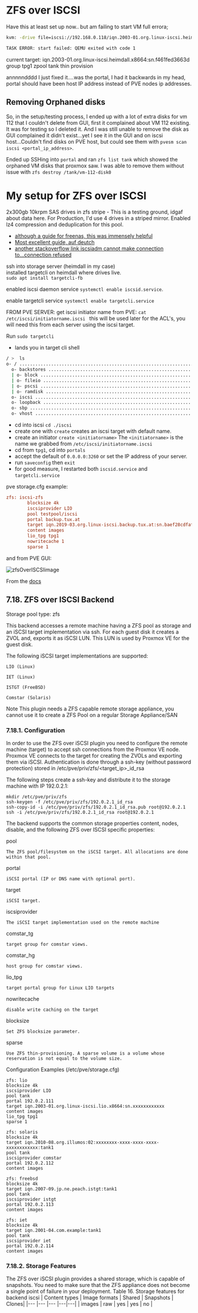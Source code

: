 # ZFS over ISCSI

Have this at least set up now.. but am failing to start VM full errora; 
```bash
kvm: -drive file=iscsi://192.168.0.118/iqn.2003-01.org.linux-iscsi.heimdall.x8664:sn.f461fed3663d/0,if=none,id=drive-scsi0,format=raw,cache=none,aio=io_uring,detect-zeroes=on: iSCSI: Failed to connect to LUN : iscsi_service failed with : iscsi_service_reconnect_if_loggedin. Can not reconnect right now.

TASK ERROR: start failed: QEMU exited with code 1
```
current target: iqn.2003-01.org.linux-iscsi.heimdall.x8664:sn.f461fed3663d
group tpg1
zpool tank
thin provision

annnnndddd I just fixed it....was the portal, I had it backwards in my head, portal should have been host IP address instead of PVE nodes ip addresses. 

## Removing Orphaned disks

So, in the setup/testing process, I ended up with a lot of extra disks for vm 112 that I couldn't delete from GUI, first it complained about VM 112 existing. It was for testing so I deleted it. And I was still unable to remove the disk as GUI complained it didn't exist...yet I see it in the GUI and on iscsi host...Couldn't find disks on PVE host, but could see them with `pvesm scan iscsi <portal_ip_address>`. 

Ended up SSHing into `portal` and ran `zfs list tank` which showed the orphaned VM disks that proxmox saw. I was able to remove them without issue with `zfs destroy /tank/vm-112-disk0`

# My setup for ZFS over ISCSI

2x300gb 10krpm SAS drives in zfs stripe - This is a testing ground, idgaf about data here. For Production, I'd use 4 drives in a striped mirror. Enabled lz4 compression and deduplication for this pool.

- [although a guide for freenas, this was immensely helpful](https://forum.proxmox.com/threads/iscsi-failed-to-connect-to-lun-iscsi_service-failed.82179/)
- [Most excellent guide, auf deutch](https://deepdoc.at/dokuwiki/doku.php?id=virtualisierung:proxmox_kvm_und_lxc:proxmox_debian_als_zfs-over-iscsi_server_verwenden)
- [another stackoverflow link iscsiadm cannot make connection to...connection refused](https://stackoverflow.com/questions/42096147/iscsiadm-cannot-make-connection-to-connection-refused)

ssh into storage server (heimdall in my case)  
installed targetcli on heimdall where drives live.  
`sudo apt install targetcli-fb`

enabled iscsi daemon service `systemctl enable iscsid.service`. 

enable targetcli service `systemctl enable targetcli.service`

FROM PVE SERVER: get iscsi initiator name from PVE: `cat /etc/iscsi/initiatorname.iscsi ` this will be used later for the ACL's, you will need this from each server using the iscsi target. 

Run `sudo targetcli`
- lands you in target cli shell
```bash
/ >  ls
o- / .....................................................................................................  [ ... ] 
  o- backstores ..........................................................................................  [ ... ] 
  | o- block ..............................................................................  [ Storage Objects:  0 ] 
  | o- fileio .............................................................................  [ Storage Objects:  0 ] 
  | o- pscsi ..............................................................................  [ Storage Objects:  0 ] 
  | o- ramdisk ............................................................................  [ Storage Objects:  0 ] 
  o- iscsi ........................................................................................  [ Targets:  0 ] 
  o- loopback .....................................................................................  [ Targets:  0 ] 
  o- sbp ..........................................................................................  [ Targets:  0 ] 
  o- vhost ........................................................................................  [ Targets:  0 ] 
  ```

- cd into iscsi `cd ./iscsi`
- create one with `create` creates an iscsi target with default name. 
- create an initiator `create <initiatorname>` The `<initiatorname>` is the name we grabbed from `/etc/iscsi/initiatorname.iscsi`
- cd from `tpg1`, cd into `portals`
- accept the default of `0.0.0.0:3260` or set the IP address of your server. 
- run `saveconfig` then `exit`
- for good measure, I restarted both `iscsid.service` and `targetcli.service`

pve storage.cfg example: 
```cfg
zfs: iscsi-zfs
        blocksize 4k
        iscsiprovider LIO
        pool testpool/iscsi
        portal backup.tux.at
        target iqn.2019-03.org.linux-iscsi.backup.tux.at:sn.baef28cdfaff
        content images
        lio_tpg tpg1
        nowritecache 1
        sparse 1 
```

and from PVE GUI:  

![zfsOverISCSIimage](../iscsi-over-zfs.png)

From the [docs](https://pve.proxmox.com/pve-docs/pve-admin-guide.html#storage_zfs)
## 7.18. ZFS over ISCSI Backend

Storage pool type: zfs

This backend accesses a remote machine having a ZFS pool as storage and an iSCSI target implementation via ssh. For each guest disk it creates a ZVOL and, exports it as iSCSI LUN. This LUN is used by Proxmox VE for the guest disk.

The following iSCSI target implementations are supported:

    LIO (Linux)

    IET (Linux)

    ISTGT (FreeBSD)

    Comstar (Solaris)

Note 	This plugin needs a ZFS capable remote storage appliance, you cannot use it to create a ZFS Pool on a regular Storage Appliance/SAN
### 7.18.1. Configuration

In order to use the ZFS over iSCSI plugin you need to configure the remote machine (target) to accept ssh connections from the Proxmox VE node. Proxmox VE connects to the target for creating the ZVOLs and exporting them via iSCSI. Authentication is done through a ssh-key (without password protection) stored in /etc/pve/priv/zfs/<target_ip>_id_rsa

The following steps create a ssh-key and distribute it to the storage machine with IP 192.0.2.1:

    mkdir /etc/pve/priv/zfs
    ssh-keygen -f /etc/pve/priv/zfs/192.0.2.1_id_rsa
    ssh-copy-id -i /etc/pve/priv/zfs/192.0.2.1_id_rsa.pub root@192.0.2.1
    ssh -i /etc/pve/priv/zfs/192.0.2.1_id_rsa root@192.0.2.1

The backend supports the common storage properties content, nodes, disable, and the following ZFS over ISCSI specific properties:

pool

    The ZFS pool/filesystem on the iSCSI target. All allocations are done within that pool.
portal

    iSCSI portal (IP or DNS name with optional port).
target

    iSCSI target.
iscsiprovider

    The iSCSI target implementation used on the remote machine
comstar_tg

    target group for comstar views.
comstar_hg

    host group for comstar views.
lio_tpg

    target portal group for Linux LIO targets
nowritecache

    disable write caching on the target
blocksize

    Set ZFS blocksize parameter.
sparse

    Use ZFS thin-provisioning. A sparse volume is a volume whose reservation is not equal to the volume size.

Configuration Examples (/etc/pve/storage.cfg)

    zfs: lio
    blocksize 4k
    iscsiprovider LIO
    pool tank
    portal 192.0.2.111
    target iqn.2003-01.org.linux-iscsi.lio.x8664:sn.xxxxxxxxxxxx
    content images
    lio_tpg tpg1
    sparse 1

    zfs: solaris
    blocksize 4k
    target iqn.2010-08.org.illumos:02:xxxxxxxx-xxxx-xxxx-xxxx-xxxxxxxxxxxx:tank1
    pool tank
    iscsiprovider comstar
    portal 192.0.2.112
    content images

    zfs: freebsd
    blocksize 4k
    target iqn.2007-09.jp.ne.peach.istgt:tank1
    pool tank
    iscsiprovider istgt
    portal 192.0.2.113
    content images

    zfs: iet
    blocksize 4k
    target iqn.2001-04.com.example:tank1
    pool tank
    iscsiprovider iet
    portal 192.0.2.114
    content images

### 7.18.2. Storage Features

The ZFS over iSCSI plugin provides a shared storage, which is capable of snapshots. You need to make sure that the ZFS appliance does not become a single point of failure in your deployment.
Table 16. Storage features for backend iscsi 
| Content types 	| Image formats 	| Shared 	| Snapshots 	| Clones|
|--- |--- |--- |---|---|
| images | raw | yes | yes | no | 